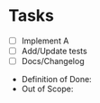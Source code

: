 # Tasks
- [ ] Implement A
- [ ] Add/Update tests
- [ ] Docs/Changelog
- Definition of Done:
- Out of Scope:

